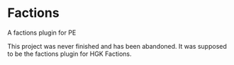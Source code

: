 # Factions
 A factions plugin for PE

This project was never finished and has been abandoned. It was supposed to be the factions plugin for HGK Factions.

